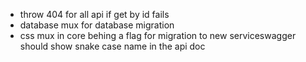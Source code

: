 - throw 404 for all api if get by id fails
- database mux for database migration
- css mux in core behing a flag for migration to new serviceswagger should show snake case name in the api doc
